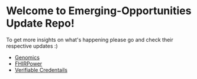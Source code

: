 # Welcome to Emerging-Opportunities Update Repo!

To get more insights on what's happening please go and check their respective updates :)

- [Genomics](./Genomics)
- [FHIRPower](./FHIR/FHIRPower)
- [Verifiable Credentails](./VC)
